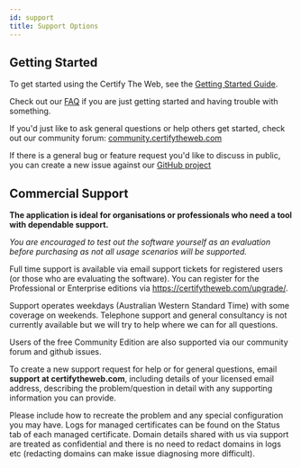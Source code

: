 ```yaml
---
id: support
title: Support Options
---
```


## Getting Started

To get started using the Certify The Web, see the [Getting Started Guide](intro.md).

Check out our [FAQ](faq.md) if you are just getting started and having trouble with something.

If you'd just like to ask general questions or help others get started, check out our community forum: <a href="https://community.certifytheweb.com" target="_blank">community.certifytheweb.com</a>

If there is a general bug or feature request you'd like to discuss in public, you can create a new issue against our <a href="https://github.com/webprofusion/certify/issues" target="_blank">GitHub project</a>

## Commercial Support

**The application is ideal for organisations or professionals who need a tool with dependable support.**

_You are encouraged to test out the software yourself as an evaluation before purchasing as not all usage scenarios will be supported._

Full time support is available via email support tickets for registered users (or those who are evaluating the software). You can register for the Professional or Enterprise editions via https://certifytheweb.com/upgrade/.

Support operates weekdays (Australian Western Standard Time) with some coverage on weekends. Telephone support and general consultancy is not currently available but we will try to help where we can for all questions.

Users of the free Community Edition are also supported via our community forum and github issues.

To create a new support request for help or for general questions, email **support at certifytheweb.com**, including details of your licensed email address, describing the problem/question in detail with any supporting information you can provide.

Please include how to recreate the problem and any special configuration you may have. Logs for managed certificates can be found on the Status tab of each managed certificate. Domain details shared with us via support are treated as confidential and there is no need to redact domains in logs etc (redacting domains can make issue diagnosing more difficult).
